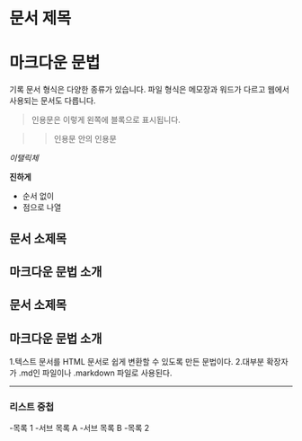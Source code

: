 # 문서 제목
# 마크다운 문법

기록
문서 형식은 다양한 종류가 있습니다.
파일 형식은 메모장과 워드가 다르고 웹에서 사용되는 문서도 다릅니다.

> 인용문은 이렇게 왼쪽에 블록으로 표시됩니다.

>> 인용문 안의 인용문

*이탤릭체*

**진하게**

* 순서 없이
* 점으로 나열

## 문서 소제목

## 마크다운 문법 소개

## 문서 소제목

## 마크다운 문법 소개

1.텍스트 문서를 HTML 문서로 쉽게 변환할 수 있도록 만든 문법이다.
2.대부분 확장자가 .md인 파일이나 .markdown 파일로 사용된다.
___

### 리스트 중첩
-목록 1
  -서브 목록 A
  -서브 목록 B
-목록 2
